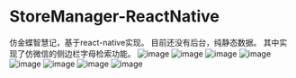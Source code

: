 # StoreManager-ReactNative
仿金蝶智慧记，基于react-native实现。
目前还没有后台，纯静态数据。
其中实现了仿微信的侧边栏字母检索功能。
![image](https://github.com/286229825/StoreManager-ReactNative/raw/master/screenshots/01.jpg)
![image](https://github.com/286229825/StoreManager-ReactNative/raw/master/screenshots/02.jpg)
![image](https://github.com/286229825/StoreManager-ReactNative/raw/master/screenshots/03.jpg)
![image](https://github.com/286229825/StoreManager-ReactNative/raw/master/screenshots/04.jpg)
![image](https://github.com/286229825/StoreManager-ReactNative/raw/master/screenshots/05.jpg)
![image](https://github.com/286229825/StoreManager-ReactNative/raw/master/screenshots/06.jpg)
![image](https://github.com/286229825/StoreManager-ReactNative/raw/master/screenshots/07.jpg)
![image](https://github.com/286229825/StoreManager-ReactNative/raw/master/screenshots/08.jpg)